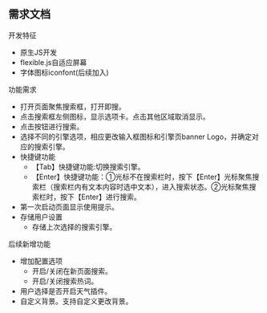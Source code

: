 ## 需求文档

开发特征
- 原生JS开发
- flexible.js自适应屏幕
- 字体图标iconfont(后续加入)

功能需求

- 打开页面聚焦搜索框，打开即搜。
- 点击搜索框左侧图标，显示选项卡。点击其他区域取消显示。
- 点击按钮进行搜索。
- 选择不同的引擎选项，相应更改输入框图标和引擎页banner Logo，并确定对应的搜索引擎。
- 快捷键功能
  - 【Tab】快捷键功能:切换搜索引擎。
  - 【Enter】快捷键功能：①光标不在搜索栏时，按下【Enter】光标聚焦搜索栏（搜索栏内有文本内容时选中文本），进入搜索状态。②光标聚焦搜索栏时，按下【Enter】进行搜索。
- 第一次启动页面显示使用提示。
- 存储用户设置
  - 存储上次选择的搜索引擎。



后续新增功能

- 增加配置选项
  - 开启/关闭在新页面搜索。
  - 开启/关闭搜索热词。
- 用户选择是否开启天气插件。
- 自定义背景。支持自定义更改背景。